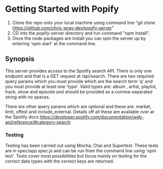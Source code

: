 # Getting Started with Popify

1.  Clone the repo onto your local machine using command line "git clone https://github.com/chris-wray-dev/popify-server"
2.  CD into the popify-server directory and run command "npm install".
3.  Once the node packages are install you can spin the server up by entering 'npm start' at the command line.

## Synopsis

This server provides access to the Spotify search API.  There is only one endpoint and that is a GET request at /api/search.  There are two required query params which you must provide which are the search term 'q' and you must provide at least one 'type'.  Valid types are: album , artist, playlist, track, show and episode and should be provided as a comma-separated string with no spaces.

There are other query params which are optional and these are: market, limit, offest and include_external.  Details off all these are available over at the Spotify docs https://developer.spotify.com/documentation/web-api/reference/#category-search

### Testing

Testing has been carried out using Mocha, Chai and Supertest.  These tests are in spec/app.spec.js and can be run from the command line using 'npm test'.  Tests cover most possibilities but focus mainly on testing for the correct data types with the correct keys are returned.
